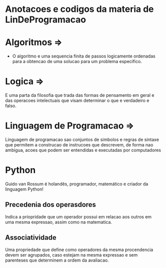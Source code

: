 # Anotacoes e codigos da materia de LinDeProgramacao

# Algoritmos =>
- O algoritmo e uma sequencia finita de passos
logicamente ordenadas para a obtencao de uma solucao
para um problema especifico.

# Logica =>
E uma parta da filosofia que trada das formas de pensamento
em geral e das operacoes intelectuais que visam determinar o que
e verdadeiro e falso.

# Linguagem de Programacao => 
Linguagem de programacao sao conjuntos de simbolos e regras de
sintaxe que permitem a construcao de instrucoes que descrevem, de
forma nao ambigua, acoes que podem ser entendidas e executadas por
computadores

# Python
Guido van Rossum é holandês, programador, matemático e criador da linguagem Python!

## Precedenia dos operasdores
Indica a priopridade que um operador possui em relacao aos outros
em uma mesma expressao, assim como na matematica.

## Associatividade
Uma propriedade que define como operadores da mesma procendencia
devem ser agrupados, caso estejam na mesma expressao e sem parenteses
que determinem a ordem da avaliacao.

